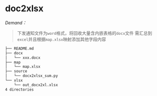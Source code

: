 # doc2xlsx

*Demand：*
> 下发通知文件为`word`格式，将回收大量含内嵌表格的`docx`文件
> 需汇总到`excel`并且根据`map.xlsx`映射添加其他字段内容

```markdown
├── README.md
├── docx
│   └── xxx.docx
├── map
│   └── map.xlsx 
├── source
│   └── docx2xlsx_sum.py 
└── xlsx
    └── out_docx2xl.xlsx
4 directories
```
